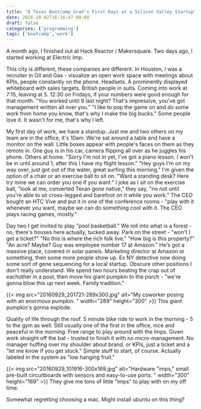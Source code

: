 ```yaml
---
title: "A Texas Bootcamp Grad's First Days at a Silicon Valley Startup"
date: 2016-10-02T16:16:47-08:00
draft: false
categories: ['programming']
tags: ['bootcamp','work']
---
```


A month ago, I finished out at Hack Reactor / Makersquare. Two days ago, I started working at Electric Imp.

This city is different, these companies are different. In Houston, I was a recruiter in Oil and Gas - visualize an open work space with meetings about KPIs, people constantly on the phone. Headsets. A prominently displayed whiteboard with sales targets. British people in suits. Coming into work at 7:15, leaving at 5. 12:30 on Fridays, if your numbers were good enough for that month. "You worked until 9 last night? That's impressive, you've got management written all over you." "I like to pop the game on and do some work from home you know, that's why I make the big bucks." Some people love it. It wasn't for me, that's why I left.

My first day of work, we have a standup. Just me and two others on my team are in the office, it's 10am. We're sat around a table and have a monitor on the wall. Little boxes appear with people's faces on them as they remote in. One guy is in his car, camera flipping all over as he juggles his phone. Others at home. "Sorry I'm not in yet, I've got a piano lesson. I won't be in until around 1, after this I have my flight lesson." "Hey guys I'm on my way over, just got out of the water, great surfing this morning." I'm given the option of a chair or an exercise ball to sit on. "Want a standing desk? Here try mine we can order you one if you want." I joke as I sit on the exercise ball, "look at me, converted Texan gone native," they say, "no not until you're able to sit cross-legged and barefoot on it while you work." The CEO bought an HTC Vive and put it in one of the conference rooms - "play with it whenever you want, maybe we can do something cool with it. The CEO plays racing games, mostly."

Day two I get invited to play "pool basketball." We roll into what is a forest - no, there's houses here actually, tucked away. Park on the street - "won't I get a ticket?" "No this is where the rich folk live." "How big is this property?" "An acre? Maybe? Guy was employee number 17 at Amazon." He's got a massive place, covered in solar panels. Marketing director at Amazon or something, then some more people show up. Ex NY detective now doing some sort of gene sequencing for a local startup. Obscure other positions I don't really understand. We spend two hours beating the crap out of eachother in a pool, then move his giant pumpkin to the porch - "we're gonna blow this up next week. Family tradition."

{{< img
    src="20160929_201721-289x300.jpg"
    alt="My coworker posing with an enormous pumpkin. " width="289" height="300" >}} This giant pumpkin's gonna explode.

Quality of life through the roof. 5 minute bike ride to work in the morning - 5 to the gym as well. Still usually one of the first in the office, nice and peaceful in the morning. Free range to play around with the Imps. Given work straight off the bat - trusted to finish it with no micro-management. No manager huffing over my shoulder about brand, or KPIs, just a ticket and a "let me know if you get stuck." Simple stuff to start, of course. Actually labeled in the system as "low hanging fruit."

{{< img src="20160929_101916-300x169.jpg" alt="Hardware &quot;imps,&quot; small pre-built circuitboards with sensors and easy-to-use ports. " width="300" height="169" >}} They give me tons of little "imps" to play with on my off time.

Somewhat regretting choosing a mac. Might install ubuntu on this thing?
